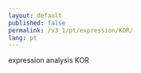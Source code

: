 ```yaml
---
layout: default
published: false
permalink: /v3_1/pt/expression/KOR/
lang: pt
---
```


expression analysis KOR
